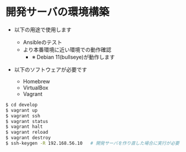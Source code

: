 # 開発サーバの環境構築

- 以下の用途で使用します
    - Ansibleのテスト
    - より本番環境に近い環境での動作確認
        - ※ Debian 11(bullseye)が動作します

- 以下のソフトウェアが必要です
    - Homebrew
    - VirtualBox
    - Vagrant

```bash
$ cd develop
$ vagrant up
$ vagrant ssh
$ vagrant status
$ vagrant halt
$ vagrant reload
$ vagrant destroy
$ ssh-keygen -R 192.168.56.10   # 開発サーバを作り直した場合に実行が必要
```
